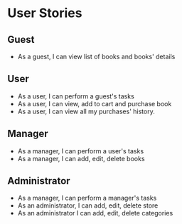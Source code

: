 # User Stories

## Guest
- As a guest, I can view list of books and books' details

## User
- As a user, I can perform a guest's tasks
- As a user, I can view, add to cart and purchase book
- As a user, I can view all my purchases' history.

## Manager
- As a manager, I can perform a user's tasks
- As a manager, I can add, edit, delete books

## Administrator
- As a manager, I can perform a manager's tasks
- As an administrator, I can add, edit, delete store
- As an administrator I can add, edit, delete categories